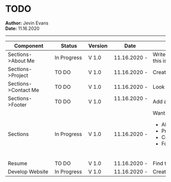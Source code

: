 # TODO

**Author:** Jevin Evans <br />
**Date:** 11.16.2020

---
Component|Status|Version|Date|Description
---|---|---|---|---
Sections->About Me  | In Progress  | V 1.0 |  11.16.2020 - | Write a paragraph about myself and what I do, why I do what I do, my passions, and what i can do for them maybe this is a website to test my skills and learn new things 
Sections->Project  | TO DO  | V 1.0 |  11.16.2020 - | Create a list of projects that I want to publicly show and demonstrate, add information and associated links if applicable 
Sections->Contact Me  | TO DO  | V 1.0 |  11.16.2020 - | Look at [Formspree](https://formspree.io/) for creating a contact section 
Sections->Footer  | TO DO  | V 1.0 |  11.16.2020 -  | Add all social media links and images 
Sections  | In Progress  | V 1.0 |  11.16.2020 - | Want to fill in and add details to all sections<br /><ul><li>About Me</li><li>Projects</li><li>Contact Me</li><li>Footer</li></ul> 
Resume  | TO DO  | V 1.0 |  11.16.2020 - | Find the best way to add resume to website 
Develop Website  | In Progress  | V 1.0 |  11.16.2020 - | Create a personal website to show off my skills and talents 
